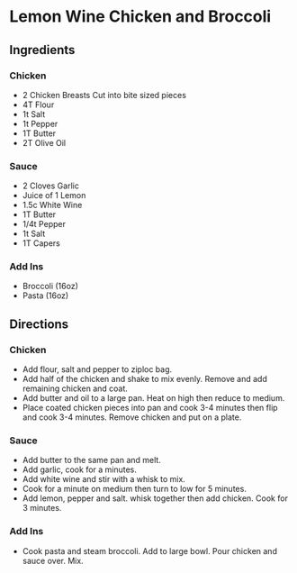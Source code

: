 # Lemon Wine Chicken and Broccoli
## Ingredients
### Chicken
- 2 Chicken Breasts Cut into bite sized pieces
- 4T Flour
- 1t Salt
- 1t Pepper
- 1T Butter
- 2T Olive Oil
### Sauce
- 2 Cloves Garlic
- Juice of 1 Lemon
- 1.5c White Wine
- 1T Butter
- 1/4t Pepper
- 1t Salt
- 1T Capers
### Add Ins
- Broccoli (16oz)
- Pasta (16oz)
## Directions
### Chicken
- Add flour, salt and pepper to ziploc bag.
- Add half of the chicken and shake to mix evenly. Remove and add remaining chicken and coat.
- Add butter and oil to a large pan. Heat on high then reduce to medium.
- Place coated chicken pieces into pan and cook 3-4 minutes then flip and cook 3-4 minutes. Remove chicken and put on a plate.
### Sauce
- Add butter to the same pan and melt.
- Add garlic, cook for a minutes.
- Add white wine and stir with a whisk to mix.
- Cook for a minute on medium then turn to low for 5 minutes.
- Add lemon, pepper and salt. whisk together then add chicken. Cook for 3 minutes.
### Add Ins
- Cook pasta and steam broccoli. Add to large bowl. Pour chicken and sauce over. Mix.


